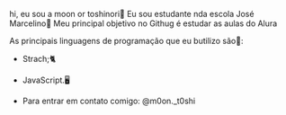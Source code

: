 hi, eu sou a moon or toshinori🌙 
Eu sou estudante nda escola José Marcelino🏫
Meu principal objetivo no Githug é estudar as aulas do Alura

As principais linguagens de programação que eu butilizo são🌻:

- Strach;🐈
- JavaScript.🖥️

- Para entrar em contato comigo:
@m0on._t0shi
